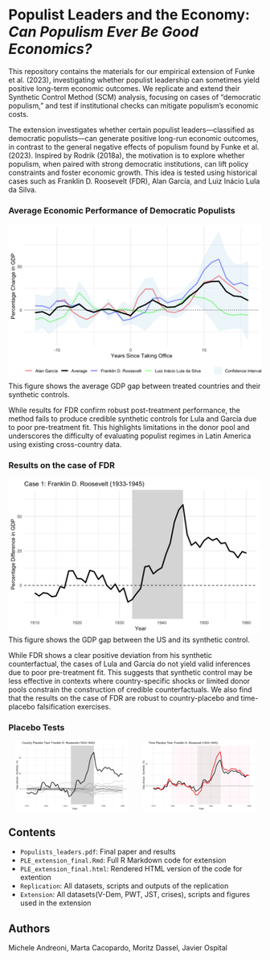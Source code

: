 # Populist Leaders and the Economy: *Can Populism Ever Be Good Economics?*

This repository contains the materials for our empirical extension of Funke et al. (2023), investigating whether populist leadership can sometimes yield positive long-term economic outcomes. We replicate and extend their Synthetic Control Method (SCM) analysis, focusing on cases of “democratic populism,” and test if institutional checks can mitigate populism’s economic costs.

The extension investigates whether certain populist leaders—classified as democratic populists—can generate positive long-run economic outcomes, in contrast to the general negative effects of populism found by Funke et al. (2023). Inspired by Rodrik (2018a), the motivation is to explore whether populism, when paired with strong democratic institutions, can lift policy constraints and foster economic growth. This idea is tested using historical cases such as Franklin D. Roosevelt (FDR), Alan García, and Luiz Inácio Lula da Silva.

### Average Economic Performance of Democratic Populists
![Average GDP Gap](Extension/Figures/main_plot_gaps.png)
This figure shows the average GDP gap between treated countries and their synthetic controls.

While results for FDR confirm robust post-treatment performance, the method fails to produce credible synthetic controls for Lula and García due to poor pre-treatment fit. This highlights limitations in the donor pool and underscores the difficulty of evaluating populist regimes in Latin America using existing cross-country data. 

### Results on the case of FDR
<img src="Extension/Figures/fdr_gap_plot.png" alt="FDR Gap Plot" width="500"/>
This figure shows the GDP gap between the US and its synthetic control.

While FDR shows a clear positive deviation from his synthetic counterfactual, the cases of Lula and García do not yield valid inferences due to poor pre-treatment fit. This suggests that synthetic control may be less effective in contexts where country-specific shocks or limited donor pools constrain the construction of credible counterfactuals. We also find that the results on the case of FDR are robust to country-placebo and time-placebo falsification exercises. 

### Placebo Tests

<div style="display: flex; justify-content: space-around;">
  <img src="Extension/Figures/country_placebo_fdr.png" alt="Country Placebo" width="45%">
  <img src="Extension/Figures/time_placebo_fdr.png" alt="Time Placebo" width="45%">
</div>

## Contents

- `Populists_leaders.pdf`: Final paper and results
- `PLE_extension_final.Rmd`: Full R Markdown code for extension
- `PLE_extension_final.html`: Rendered HTML version of the code for extention
- `Replication`: All datasets, scripts and outputs of the replication
- `Extension`: All datasets(V-Dem, PWT, JST, crises), scripts and figures used in the extension 

## Authors

Michele Andreoni, Marta Cacopardo, Moritz Dassel, Javier Ospital
